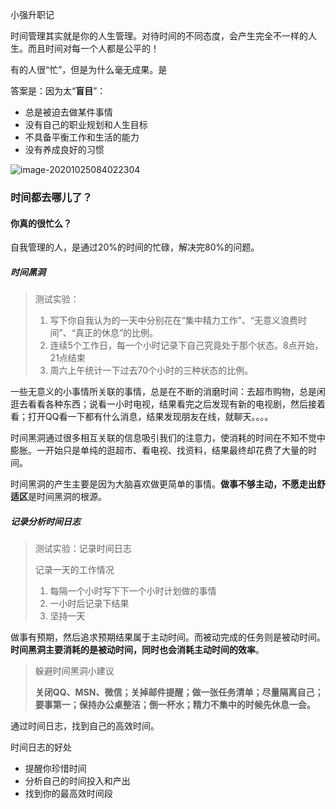 小强升职记

时间管理其实就是你的人生管理。对待时间的不同态度，会产生完全不一样的人生。而且时间对每一个人都是公平的！

有的人很“忙”，但是为什么毫无成果。是

答案是：因为太“**盲目**”：

* 总是被迫去做某件事情
* 没有自己的职业规划和人生目标
* 不具备平衡工作和生活的能力
* 没有养成良好的习惯

![image-20201025084022304](http://cdn.qiniu.kailaisii.com/typora/20201025084028-787563.png)

### 时间都去哪儿了？

#### 你真的很忙么？

自我管理的人，是通过20%的时间的忙碌，解决完80%的问题。

##### **时间黑洞**

> 测试实验：
>
> 1. 写下你自我认为的一天中分别花在“集中精力工作”、“无意义浪费时间”、“真正的休息”的比例。
> 2. 连续5个工作日，每一个小时记录下自己究竟处于那个状态。8点开始，21点结束
> 3. 周六上午统计一下过去70个小时的三种状态的比例。

一些无意义的小事情所关联的事情，总是在不断的消磨时间：去超市购物，总是闲逛去看看各种东西；说看一小时电视，结果看完之后发现有新的电视剧，然后接着看；打开QQ看一下都有什么消息，结果发现朋友在线，就聊天。。。。

时间黑洞通过很多相互关联的信息吸引我们的注意力，使消耗的时间在不知不觉中膨胀。一开始只是单纯的逛超市、看电视、找资料，结果最终却花费了大量的时间。

时间黑洞的产生主要是因为大脑喜欢做更简单的事情。**做事不够主动，不愿走出舒适区**是时间黑洞的根源。

##### 记录分析时间日志

>测试实验：记录时间日志
>
>记录一天的工作情况
>
>1. 每隔一个小时写下下一个小时计划做的事情
>2. 一小时后记录下结果
>3. 坚持一天

做事有预期，然后追求预期结果属于主动时间。而被动完成的任务则是被动时间。**时间黑洞主要消耗的是被动时间，同时也会消耗主动时间的效率**。

> 躲避时间黑洞小建议
>
> **关闭QQ、MSN、微信；关掉邮件提醒；做一张任务清单；尽量隔离自己；要事第一；保持办公桌整洁；倒一杯水；精力不集中的时候先休息一会。**

通过时间日志，找到自己的高效时间。

时间日志的好处

* 提醒你珍惜时间
* 分析自己的时间投入和产出
* 找到你的最高效时间段